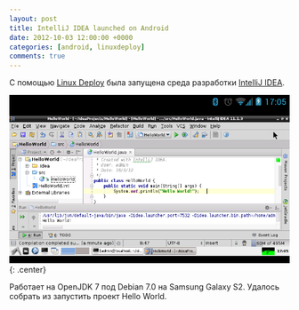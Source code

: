 ```yaml
---
layout: post
title: IntelliJ IDEA launched on Android
date: 2012-10-03 12:00:00 +0000
categories: [android, linuxdeploy]
comments: true
---
```


С помощью [Linux Deploy](https://github.com/meefik/linuxdeploy) была запущена среда разработки [IntelliJ IDEA](https://www.jetbrains.com/idea/).

![linuxdeploy](/assets/images/linuxdeploy-idea.png "IntelliJ IDEA под Android"){: .center}

Работает на OpenJDK 7 под Debian 7.0 на Samsung Galaxy S2. Удалось собрать из запустить проект Hello World.

